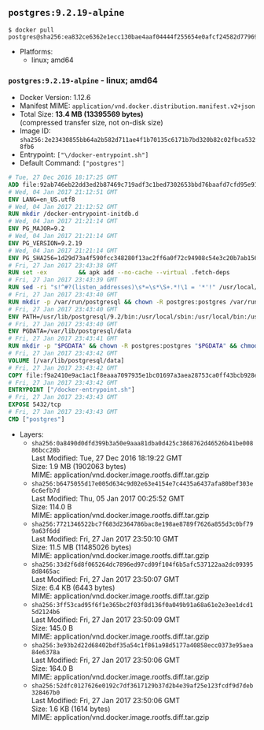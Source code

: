 ## `postgres:9.2.19-alpine`

```console
$ docker pull postgres@sha256:ea832ce6362e1ecc130bae4aaf04444f255654e0afcf24582d779696d6130392
```

-	Platforms:
	-	linux; amd64

### `postgres:9.2.19-alpine` - linux; amd64

-	Docker Version: 1.12.6
-	Manifest MIME: `application/vnd.docker.distribution.manifest.v2+json`
-	Total Size: **13.4 MB (13395569 bytes)**  
	(compressed transfer size, not on-disk size)
-	Image ID: `sha256:2e23430855bb64a2b582d711ae4f1b70135c6171b7bd320b82c02fbca5328fb6`
-	Entrypoint: `["\/docker-entrypoint.sh"]`
-	Default Command: `["postgres"]`

```dockerfile
# Tue, 27 Dec 2016 18:17:25 GMT
ADD file:92ab746eb22dd3ed2b87469c719adf3c1bed7302653bbd76baafd7cfd95e911e in / 
# Wed, 04 Jan 2017 21:12:51 GMT
ENV LANG=en_US.utf8
# Wed, 04 Jan 2017 21:12:52 GMT
RUN mkdir /docker-entrypoint-initdb.d
# Wed, 04 Jan 2017 21:21:14 GMT
ENV PG_MAJOR=9.2
# Wed, 04 Jan 2017 21:21:14 GMT
ENV PG_VERSION=9.2.19
# Wed, 04 Jan 2017 21:21:14 GMT
ENV PG_SHA256=1d29d73a4f590fcc348280f13ac2ff6a0f72c94908c54e3c20b7ab1560e8dbad
# Fri, 27 Jan 2017 23:43:38 GMT
RUN set -ex 		&& apk add --no-cache --virtual .fetch-deps 		ca-certificates 		openssl 		tar 		&& wget -O postgresql.tar.bz2 "https://ftp.postgresql.org/pub/source/v$PG_VERSION/postgresql-$PG_VERSION.tar.bz2" 	&& echo "$PG_SHA256 *postgresql.tar.bz2" | sha256sum -c - 	&& mkdir -p /usr/src/postgresql 	&& tar 		--extract 		--file postgresql.tar.bz2 		--directory /usr/src/postgresql 		--strip-components 1 	&& rm postgresql.tar.bz2 		&& apk add --no-cache --virtual .build-deps 		bison 		flex 		gcc 		libc-dev 		libedit-dev 		libxml2-dev 		libxslt-dev 		make 		openssl-dev 		perl 		util-linux-dev 		zlib-dev 		&& cd /usr/src/postgresql 	&& awk '$1 == "#define" && $2 == "DEFAULT_PGSOCKET_DIR" && $3 == "\"/tmp\"" { $3 = "\"/var/run/postgresql\""; print; next } { print }' src/include/pg_config_manual.h > src/include/pg_config_manual.h.new 	&& grep '/var/run/postgresql' src/include/pg_config_manual.h.new 	&& mv src/include/pg_config_manual.h.new src/include/pg_config_manual.h 	&& ./configure 		--enable-integer-datetimes 		--enable-thread-safety 		--enable-tap-tests 		--disable-rpath 		--with-uuid=e2fs 		--with-gnu-ld 		--with-pgport=5432 		--with-system-tzdata=/usr/share/zoneinfo 		--prefix=/usr/local 				--with-openssl 		--with-libxml 		--with-libxslt 	&& make -j "$(getconf _NPROCESSORS_ONLN)" world 	&& make install-world 	&& make -C contrib install 		&& runDeps="$( 		scanelf --needed --nobanner --recursive /usr/local 			| awk '{ gsub(/,/, "\nso:", $2); print "so:" $2 }' 			| sort -u 			| xargs -r apk info --installed 			| sort -u 	)" 	&& apk add --no-cache --virtual .postgresql-rundeps 		$runDeps 		bash 		su-exec 		tzdata 	&& apk del .fetch-deps .build-deps 	&& cd / 	&& rm -rf 		/usr/src/postgresql 		/usr/local/share/doc 		/usr/local/share/man 	&& find /usr/local -name '*.a' -delete
# Fri, 27 Jan 2017 23:43:39 GMT
RUN sed -ri "s!^#?(listen_addresses)\s*=\s*\S+.*!\1 = '*'!" /usr/local/share/postgresql/postgresql.conf.sample
# Fri, 27 Jan 2017 23:43:40 GMT
RUN mkdir -p /var/run/postgresql && chown -R postgres:postgres /var/run/postgresql && chmod g+s /var/run/postgresql
# Fri, 27 Jan 2017 23:43:40 GMT
ENV PATH=/usr/lib/postgresql/9.2/bin:/usr/local/sbin:/usr/local/bin:/usr/sbin:/usr/bin:/sbin:/bin
# Fri, 27 Jan 2017 23:43:40 GMT
ENV PGDATA=/var/lib/postgresql/data
# Fri, 27 Jan 2017 23:43:41 GMT
RUN mkdir -p "$PGDATA" && chown -R postgres:postgres "$PGDATA" && chmod 777 "$PGDATA" # this 777 will be replaced by 700 at runtime (allows semi-arbitrary "--user" values)
# Fri, 27 Jan 2017 23:43:42 GMT
VOLUME [/var/lib/postgresql/data]
# Fri, 27 Jan 2017 23:43:42 GMT
COPY file:f9a2410e9ac1ac1f8eaaa7097935e1bc01697a3aea28753ca0ff43bcb928e743 in / 
# Fri, 27 Jan 2017 23:43:42 GMT
ENTRYPOINT ["/docker-entrypoint.sh"]
# Fri, 27 Jan 2017 23:43:43 GMT
EXPOSE 5432/tcp
# Fri, 27 Jan 2017 23:43:43 GMT
CMD ["postgres"]
```

-	Layers:
	-	`sha256:0a8490d0dfd399b3a50e9aaa81dba0d425c3868762d46526b41be00886bcc28b`  
		Last Modified: Tue, 27 Dec 2016 18:19:22 GMT  
		Size: 1.9 MB (1902063 bytes)  
		MIME: application/vnd.docker.image.rootfs.diff.tar.gzip
	-	`sha256:b6475055d17e005d634c9d02e63e4154e7c4435a6437afa80bef303e6c6efb7d`  
		Last Modified: Thu, 05 Jan 2017 00:25:52 GMT  
		Size: 114.0 B  
		MIME: application/vnd.docker.image.rootfs.diff.tar.gzip
	-	`sha256:7721346522bc7f683d2364786bac8e198ae8789f7626a855d3c0bf799a63f6dd`  
		Last Modified: Fri, 27 Jan 2017 23:50:10 GMT  
		Size: 11.5 MB (11485026 bytes)  
		MIME: application/vnd.docker.image.rootfs.diff.tar.gzip
	-	`sha256:33d2f6d8f065264dc7896ed97cd09f104f6b5afc537122aa2dc093958d8465ac`  
		Last Modified: Fri, 27 Jan 2017 23:50:07 GMT  
		Size: 6.4 KB (6443 bytes)  
		MIME: application/vnd.docker.image.rootfs.diff.tar.gzip
	-	`sha256:3ff53cad95f6f1e365bc2f03f8d136f0a049b91a68a61e2e3ee1dcd15d2124b6`  
		Last Modified: Fri, 27 Jan 2017 23:50:09 GMT  
		Size: 145.0 B  
		MIME: application/vnd.docker.image.rootfs.diff.tar.gzip
	-	`sha256:3e93b2d22d68402bdf35a54c1f861a98d5177a40858ecc0373e95aea84e6378a`  
		Last Modified: Fri, 27 Jan 2017 23:50:06 GMT  
		Size: 164.0 B  
		MIME: application/vnd.docker.image.rootfs.diff.tar.gzip
	-	`sha256:52dfc0127626e0192c7df3617129b37d2b4e39af25e123fcdf9d7deb328467b0`  
		Last Modified: Fri, 27 Jan 2017 23:50:06 GMT  
		Size: 1.6 KB (1614 bytes)  
		MIME: application/vnd.docker.image.rootfs.diff.tar.gzip
